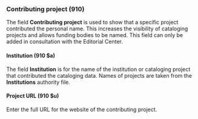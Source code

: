### Contributing project (910)   

The field **Contributing project** is used to show that a specific project contributed the personal name. This increases the visibility of cataloging projects and allows funding bodies to be named. This field can only be added in consultation with the Editorial Center.  


#### Institution (910 $a)  

The field **Institution** is for the name of the institution or cataloging project that contributed the cataloging data. Names of projects are taken from the **Institutions** authority file.

#### Project URL (910 $u)  

Enter the full URL for the website of the contributing project.  
